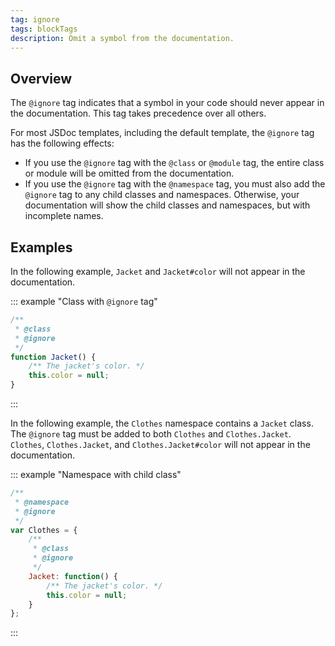 ```yaml
---
tag: ignore
tags: blockTags
description: Omit a symbol from the documentation.
---
```


## Overview

The `@ignore` tag indicates that a symbol in your code should never appear in the documentation.
This tag takes precedence over all others.

For most JSDoc templates, including the default template, the `@ignore` tag has the following
effects:

+ If you use the `@ignore` tag with the `@class` or `@module` tag, the entire class or module will
be omitted from the documentation.
+ If you use the `@ignore` tag with the `@namespace` tag, you must also add the `@ignore` tag to any
child classes and namespaces. Otherwise, your documentation will show the child classes and
namespaces, but with incomplete names.


## Examples

In the following example, `Jacket` and `Jacket#color` will not appear in the documentation.

::: example "Class with `@ignore` tag"

```js
/**
 * @class
 * @ignore
 */
function Jacket() {
    /** The jacket's color. */
    this.color = null;
}
```
:::

In the following example, the `Clothes` namespace contains a `Jacket` class. The `@ignore` tag must
be added to both `Clothes` and `Clothes.Jacket`. `Clothes`, `Clothes.Jacket`, and
`Clothes.Jacket#color` will not appear in the documentation.

::: example "Namespace with child class"

```js
/**
 * @namespace
 * @ignore
 */
var Clothes = {
    /**
     * @class
     * @ignore
     */
    Jacket: function() {
        /** The jacket's color. */
        this.color = null;
    }
};
```
:::
